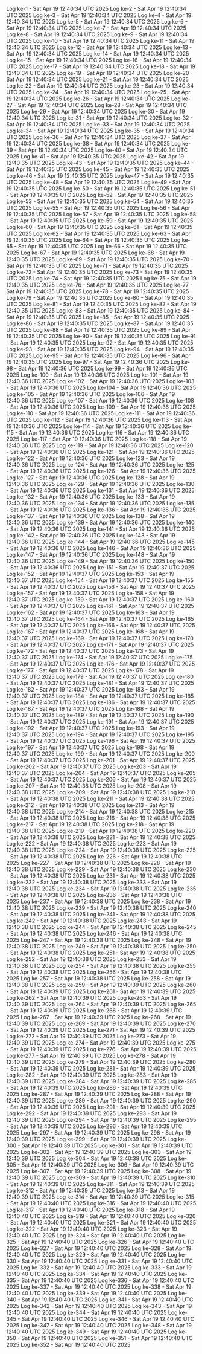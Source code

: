 Log ke-1 - Sat Apr 19 12:40:34 UTC 2025
Log ke-2 - Sat Apr 19 12:40:34 UTC 2025
Log ke-3 - Sat Apr 19 12:40:34 UTC 2025
Log ke-4 - Sat Apr 19 12:40:34 UTC 2025
Log ke-5 - Sat Apr 19 12:40:34 UTC 2025
Log ke-6 - Sat Apr 19 12:40:34 UTC 2025
Log ke-7 - Sat Apr 19 12:40:34 UTC 2025
Log ke-8 - Sat Apr 19 12:40:34 UTC 2025
Log ke-9 - Sat Apr 19 12:40:34 UTC 2025
Log ke-10 - Sat Apr 19 12:40:34 UTC 2025
Log ke-11 - Sat Apr 19 12:40:34 UTC 2025
Log ke-12 - Sat Apr 19 12:40:34 UTC 2025
Log ke-13 - Sat Apr 19 12:40:34 UTC 2025
Log ke-14 - Sat Apr 19 12:40:34 UTC 2025
Log ke-15 - Sat Apr 19 12:40:34 UTC 2025
Log ke-16 - Sat Apr 19 12:40:34 UTC 2025
Log ke-17 - Sat Apr 19 12:40:34 UTC 2025
Log ke-18 - Sat Apr 19 12:40:34 UTC 2025
Log ke-19 - Sat Apr 19 12:40:34 UTC 2025
Log ke-20 - Sat Apr 19 12:40:34 UTC 2025
Log ke-21 - Sat Apr 19 12:40:34 UTC 2025
Log ke-22 - Sat Apr 19 12:40:34 UTC 2025
Log ke-23 - Sat Apr 19 12:40:34 UTC 2025
Log ke-24 - Sat Apr 19 12:40:34 UTC 2025
Log ke-25 - Sat Apr 19 12:40:34 UTC 2025
Log ke-26 - Sat Apr 19 12:40:34 UTC 2025
Log ke-27 - Sat Apr 19 12:40:34 UTC 2025
Log ke-28 - Sat Apr 19 12:40:34 UTC 2025
Log ke-29 - Sat Apr 19 12:40:34 UTC 2025
Log ke-30 - Sat Apr 19 12:40:34 UTC 2025
Log ke-31 - Sat Apr 19 12:40:34 UTC 2025
Log ke-32 - Sat Apr 19 12:40:34 UTC 2025
Log ke-33 - Sat Apr 19 12:40:34 UTC 2025
Log ke-34 - Sat Apr 19 12:40:34 UTC 2025
Log ke-35 - Sat Apr 19 12:40:34 UTC 2025
Log ke-36 - Sat Apr 19 12:40:34 UTC 2025
Log ke-37 - Sat Apr 19 12:40:34 UTC 2025
Log ke-38 - Sat Apr 19 12:40:34 UTC 2025
Log ke-39 - Sat Apr 19 12:40:34 UTC 2025
Log ke-40 - Sat Apr 19 12:40:34 UTC 2025
Log ke-41 - Sat Apr 19 12:40:35 UTC 2025
Log ke-42 - Sat Apr 19 12:40:35 UTC 2025
Log ke-43 - Sat Apr 19 12:40:35 UTC 2025
Log ke-44 - Sat Apr 19 12:40:35 UTC 2025
Log ke-45 - Sat Apr 19 12:40:35 UTC 2025
Log ke-46 - Sat Apr 19 12:40:35 UTC 2025
Log ke-47 - Sat Apr 19 12:40:35 UTC 2025
Log ke-48 - Sat Apr 19 12:40:35 UTC 2025
Log ke-49 - Sat Apr 19 12:40:35 UTC 2025
Log ke-50 - Sat Apr 19 12:40:35 UTC 2025
Log ke-51 - Sat Apr 19 12:40:35 UTC 2025
Log ke-52 - Sat Apr 19 12:40:35 UTC 2025
Log ke-53 - Sat Apr 19 12:40:35 UTC 2025
Log ke-54 - Sat Apr 19 12:40:35 UTC 2025
Log ke-55 - Sat Apr 19 12:40:35 UTC 2025
Log ke-56 - Sat Apr 19 12:40:35 UTC 2025
Log ke-57 - Sat Apr 19 12:40:35 UTC 2025
Log ke-58 - Sat Apr 19 12:40:35 UTC 2025
Log ke-59 - Sat Apr 19 12:40:35 UTC 2025
Log ke-60 - Sat Apr 19 12:40:35 UTC 2025
Log ke-61 - Sat Apr 19 12:40:35 UTC 2025
Log ke-62 - Sat Apr 19 12:40:35 UTC 2025
Log ke-63 - Sat Apr 19 12:40:35 UTC 2025
Log ke-64 - Sat Apr 19 12:40:35 UTC 2025
Log ke-65 - Sat Apr 19 12:40:35 UTC 2025
Log ke-66 - Sat Apr 19 12:40:35 UTC 2025
Log ke-67 - Sat Apr 19 12:40:35 UTC 2025
Log ke-68 - Sat Apr 19 12:40:35 UTC 2025
Log ke-69 - Sat Apr 19 12:40:35 UTC 2025
Log ke-70 - Sat Apr 19 12:40:35 UTC 2025
Log ke-71 - Sat Apr 19 12:40:35 UTC 2025
Log ke-72 - Sat Apr 19 12:40:35 UTC 2025
Log ke-73 - Sat Apr 19 12:40:35 UTC 2025
Log ke-74 - Sat Apr 19 12:40:35 UTC 2025
Log ke-75 - Sat Apr 19 12:40:35 UTC 2025
Log ke-76 - Sat Apr 19 12:40:35 UTC 2025
Log ke-77 - Sat Apr 19 12:40:35 UTC 2025
Log ke-78 - Sat Apr 19 12:40:35 UTC 2025
Log ke-79 - Sat Apr 19 12:40:35 UTC 2025
Log ke-80 - Sat Apr 19 12:40:35 UTC 2025
Log ke-81 - Sat Apr 19 12:40:35 UTC 2025
Log ke-82 - Sat Apr 19 12:40:35 UTC 2025
Log ke-83 - Sat Apr 19 12:40:35 UTC 2025
Log ke-84 - Sat Apr 19 12:40:35 UTC 2025
Log ke-85 - Sat Apr 19 12:40:35 UTC 2025
Log ke-86 - Sat Apr 19 12:40:35 UTC 2025
Log ke-87 - Sat Apr 19 12:40:35 UTC 2025
Log ke-88 - Sat Apr 19 12:40:35 UTC 2025
Log ke-89 - Sat Apr 19 12:40:35 UTC 2025
Log ke-90 - Sat Apr 19 12:40:35 UTC 2025
Log ke-91 - Sat Apr 19 12:40:35 UTC 2025
Log ke-92 - Sat Apr 19 12:40:35 UTC 2025
Log ke-93 - Sat Apr 19 12:40:35 UTC 2025
Log ke-94 - Sat Apr 19 12:40:35 UTC 2025
Log ke-95 - Sat Apr 19 12:40:35 UTC 2025
Log ke-96 - Sat Apr 19 12:40:35 UTC 2025
Log ke-97 - Sat Apr 19 12:40:36 UTC 2025
Log ke-98 - Sat Apr 19 12:40:36 UTC 2025
Log ke-99 - Sat Apr 19 12:40:36 UTC 2025
Log ke-100 - Sat Apr 19 12:40:36 UTC 2025
Log ke-101 - Sat Apr 19 12:40:36 UTC 2025
Log ke-102 - Sat Apr 19 12:40:36 UTC 2025
Log ke-103 - Sat Apr 19 12:40:36 UTC 2025
Log ke-104 - Sat Apr 19 12:40:36 UTC 2025
Log ke-105 - Sat Apr 19 12:40:36 UTC 2025
Log ke-106 - Sat Apr 19 12:40:36 UTC 2025
Log ke-107 - Sat Apr 19 12:40:36 UTC 2025
Log ke-108 - Sat Apr 19 12:40:36 UTC 2025
Log ke-109 - Sat Apr 19 12:40:36 UTC 2025
Log ke-110 - Sat Apr 19 12:40:36 UTC 2025
Log ke-111 - Sat Apr 19 12:40:36 UTC 2025
Log ke-112 - Sat Apr 19 12:40:36 UTC 2025
Log ke-113 - Sat Apr 19 12:40:36 UTC 2025
Log ke-114 - Sat Apr 19 12:40:36 UTC 2025
Log ke-115 - Sat Apr 19 12:40:36 UTC 2025
Log ke-116 - Sat Apr 19 12:40:36 UTC 2025
Log ke-117 - Sat Apr 19 12:40:36 UTC 2025
Log ke-118 - Sat Apr 19 12:40:36 UTC 2025
Log ke-119 - Sat Apr 19 12:40:36 UTC 2025
Log ke-120 - Sat Apr 19 12:40:36 UTC 2025
Log ke-121 - Sat Apr 19 12:40:36 UTC 2025
Log ke-122 - Sat Apr 19 12:40:36 UTC 2025
Log ke-123 - Sat Apr 19 12:40:36 UTC 2025
Log ke-124 - Sat Apr 19 12:40:36 UTC 2025
Log ke-125 - Sat Apr 19 12:40:36 UTC 2025
Log ke-126 - Sat Apr 19 12:40:36 UTC 2025
Log ke-127 - Sat Apr 19 12:40:36 UTC 2025
Log ke-128 - Sat Apr 19 12:40:36 UTC 2025
Log ke-129 - Sat Apr 19 12:40:36 UTC 2025
Log ke-130 - Sat Apr 19 12:40:36 UTC 2025
Log ke-131 - Sat Apr 19 12:40:36 UTC 2025
Log ke-132 - Sat Apr 19 12:40:36 UTC 2025
Log ke-133 - Sat Apr 19 12:40:36 UTC 2025
Log ke-134 - Sat Apr 19 12:40:36 UTC 2025
Log ke-135 - Sat Apr 19 12:40:36 UTC 2025
Log ke-136 - Sat Apr 19 12:40:36 UTC 2025
Log ke-137 - Sat Apr 19 12:40:36 UTC 2025
Log ke-138 - Sat Apr 19 12:40:36 UTC 2025
Log ke-139 - Sat Apr 19 12:40:36 UTC 2025
Log ke-140 - Sat Apr 19 12:40:36 UTC 2025
Log ke-141 - Sat Apr 19 12:40:36 UTC 2025
Log ke-142 - Sat Apr 19 12:40:36 UTC 2025
Log ke-143 - Sat Apr 19 12:40:36 UTC 2025
Log ke-144 - Sat Apr 19 12:40:36 UTC 2025
Log ke-145 - Sat Apr 19 12:40:36 UTC 2025
Log ke-146 - Sat Apr 19 12:40:36 UTC 2025
Log ke-147 - Sat Apr 19 12:40:36 UTC 2025
Log ke-148 - Sat Apr 19 12:40:36 UTC 2025
Log ke-149 - Sat Apr 19 12:40:36 UTC 2025
Log ke-150 - Sat Apr 19 12:40:36 UTC 2025
Log ke-151 - Sat Apr 19 12:40:37 UTC 2025
Log ke-152 - Sat Apr 19 12:40:37 UTC 2025
Log ke-153 - Sat Apr 19 12:40:37 UTC 2025
Log ke-154 - Sat Apr 19 12:40:37 UTC 2025
Log ke-155 - Sat Apr 19 12:40:37 UTC 2025
Log ke-156 - Sat Apr 19 12:40:37 UTC 2025
Log ke-157 - Sat Apr 19 12:40:37 UTC 2025
Log ke-158 - Sat Apr 19 12:40:37 UTC 2025
Log ke-159 - Sat Apr 19 12:40:37 UTC 2025
Log ke-160 - Sat Apr 19 12:40:37 UTC 2025
Log ke-161 - Sat Apr 19 12:40:37 UTC 2025
Log ke-162 - Sat Apr 19 12:40:37 UTC 2025
Log ke-163 - Sat Apr 19 12:40:37 UTC 2025
Log ke-164 - Sat Apr 19 12:40:37 UTC 2025
Log ke-165 - Sat Apr 19 12:40:37 UTC 2025
Log ke-166 - Sat Apr 19 12:40:37 UTC 2025
Log ke-167 - Sat Apr 19 12:40:37 UTC 2025
Log ke-168 - Sat Apr 19 12:40:37 UTC 2025
Log ke-169 - Sat Apr 19 12:40:37 UTC 2025
Log ke-170 - Sat Apr 19 12:40:37 UTC 2025
Log ke-171 - Sat Apr 19 12:40:37 UTC 2025
Log ke-172 - Sat Apr 19 12:40:37 UTC 2025
Log ke-173 - Sat Apr 19 12:40:37 UTC 2025
Log ke-174 - Sat Apr 19 12:40:37 UTC 2025
Log ke-175 - Sat Apr 19 12:40:37 UTC 2025
Log ke-176 - Sat Apr 19 12:40:37 UTC 2025
Log ke-177 - Sat Apr 19 12:40:37 UTC 2025
Log ke-178 - Sat Apr 19 12:40:37 UTC 2025
Log ke-179 - Sat Apr 19 12:40:37 UTC 2025
Log ke-180 - Sat Apr 19 12:40:37 UTC 2025
Log ke-181 - Sat Apr 19 12:40:37 UTC 2025
Log ke-182 - Sat Apr 19 12:40:37 UTC 2025
Log ke-183 - Sat Apr 19 12:40:37 UTC 2025
Log ke-184 - Sat Apr 19 12:40:37 UTC 2025
Log ke-185 - Sat Apr 19 12:40:37 UTC 2025
Log ke-186 - Sat Apr 19 12:40:37 UTC 2025
Log ke-187 - Sat Apr 19 12:40:37 UTC 2025
Log ke-188 - Sat Apr 19 12:40:37 UTC 2025
Log ke-189 - Sat Apr 19 12:40:37 UTC 2025
Log ke-190 - Sat Apr 19 12:40:37 UTC 2025
Log ke-191 - Sat Apr 19 12:40:37 UTC 2025
Log ke-192 - Sat Apr 19 12:40:37 UTC 2025
Log ke-193 - Sat Apr 19 12:40:37 UTC 2025
Log ke-194 - Sat Apr 19 12:40:37 UTC 2025
Log ke-195 - Sat Apr 19 12:40:37 UTC 2025
Log ke-196 - Sat Apr 19 12:40:37 UTC 2025
Log ke-197 - Sat Apr 19 12:40:37 UTC 2025
Log ke-198 - Sat Apr 19 12:40:37 UTC 2025
Log ke-199 - Sat Apr 19 12:40:37 UTC 2025
Log ke-200 - Sat Apr 19 12:40:37 UTC 2025
Log ke-201 - Sat Apr 19 12:40:37 UTC 2025
Log ke-202 - Sat Apr 19 12:40:37 UTC 2025
Log ke-203 - Sat Apr 19 12:40:37 UTC 2025
Log ke-204 - Sat Apr 19 12:40:37 UTC 2025
Log ke-205 - Sat Apr 19 12:40:37 UTC 2025
Log ke-206 - Sat Apr 19 12:40:37 UTC 2025
Log ke-207 - Sat Apr 19 12:40:38 UTC 2025
Log ke-208 - Sat Apr 19 12:40:38 UTC 2025
Log ke-209 - Sat Apr 19 12:40:38 UTC 2025
Log ke-210 - Sat Apr 19 12:40:38 UTC 2025
Log ke-211 - Sat Apr 19 12:40:38 UTC 2025
Log ke-212 - Sat Apr 19 12:40:38 UTC 2025
Log ke-213 - Sat Apr 19 12:40:38 UTC 2025
Log ke-214 - Sat Apr 19 12:40:38 UTC 2025
Log ke-215 - Sat Apr 19 12:40:38 UTC 2025
Log ke-216 - Sat Apr 19 12:40:38 UTC 2025
Log ke-217 - Sat Apr 19 12:40:38 UTC 2025
Log ke-218 - Sat Apr 19 12:40:38 UTC 2025
Log ke-219 - Sat Apr 19 12:40:38 UTC 2025
Log ke-220 - Sat Apr 19 12:40:38 UTC 2025
Log ke-221 - Sat Apr 19 12:40:38 UTC 2025
Log ke-222 - Sat Apr 19 12:40:38 UTC 2025
Log ke-223 - Sat Apr 19 12:40:38 UTC 2025
Log ke-224 - Sat Apr 19 12:40:38 UTC 2025
Log ke-225 - Sat Apr 19 12:40:38 UTC 2025
Log ke-226 - Sat Apr 19 12:40:38 UTC 2025
Log ke-227 - Sat Apr 19 12:40:38 UTC 2025
Log ke-228 - Sat Apr 19 12:40:38 UTC 2025
Log ke-229 - Sat Apr 19 12:40:38 UTC 2025
Log ke-230 - Sat Apr 19 12:40:38 UTC 2025
Log ke-231 - Sat Apr 19 12:40:38 UTC 2025
Log ke-232 - Sat Apr 19 12:40:38 UTC 2025
Log ke-233 - Sat Apr 19 12:40:38 UTC 2025
Log ke-234 - Sat Apr 19 12:40:38 UTC 2025
Log ke-235 - Sat Apr 19 12:40:38 UTC 2025
Log ke-236 - Sat Apr 19 12:40:38 UTC 2025
Log ke-237 - Sat Apr 19 12:40:38 UTC 2025
Log ke-238 - Sat Apr 19 12:40:38 UTC 2025
Log ke-239 - Sat Apr 19 12:40:38 UTC 2025
Log ke-240 - Sat Apr 19 12:40:38 UTC 2025
Log ke-241 - Sat Apr 19 12:40:38 UTC 2025
Log ke-242 - Sat Apr 19 12:40:38 UTC 2025
Log ke-243 - Sat Apr 19 12:40:38 UTC 2025
Log ke-244 - Sat Apr 19 12:40:38 UTC 2025
Log ke-245 - Sat Apr 19 12:40:38 UTC 2025
Log ke-246 - Sat Apr 19 12:40:38 UTC 2025
Log ke-247 - Sat Apr 19 12:40:38 UTC 2025
Log ke-248 - Sat Apr 19 12:40:38 UTC 2025
Log ke-249 - Sat Apr 19 12:40:38 UTC 2025
Log ke-250 - Sat Apr 19 12:40:38 UTC 2025
Log ke-251 - Sat Apr 19 12:40:38 UTC 2025
Log ke-252 - Sat Apr 19 12:40:38 UTC 2025
Log ke-253 - Sat Apr 19 12:40:38 UTC 2025
Log ke-254 - Sat Apr 19 12:40:38 UTC 2025
Log ke-255 - Sat Apr 19 12:40:38 UTC 2025
Log ke-256 - Sat Apr 19 12:40:38 UTC 2025
Log ke-257 - Sat Apr 19 12:40:38 UTC 2025
Log ke-258 - Sat Apr 19 12:40:38 UTC 2025
Log ke-259 - Sat Apr 19 12:40:39 UTC 2025
Log ke-260 - Sat Apr 19 12:40:39 UTC 2025
Log ke-261 - Sat Apr 19 12:40:39 UTC 2025
Log ke-262 - Sat Apr 19 12:40:39 UTC 2025
Log ke-263 - Sat Apr 19 12:40:39 UTC 2025
Log ke-264 - Sat Apr 19 12:40:39 UTC 2025
Log ke-265 - Sat Apr 19 12:40:39 UTC 2025
Log ke-266 - Sat Apr 19 12:40:39 UTC 2025
Log ke-267 - Sat Apr 19 12:40:39 UTC 2025
Log ke-268 - Sat Apr 19 12:40:39 UTC 2025
Log ke-269 - Sat Apr 19 12:40:39 UTC 2025
Log ke-270 - Sat Apr 19 12:40:39 UTC 2025
Log ke-271 - Sat Apr 19 12:40:39 UTC 2025
Log ke-272 - Sat Apr 19 12:40:39 UTC 2025
Log ke-273 - Sat Apr 19 12:40:39 UTC 2025
Log ke-274 - Sat Apr 19 12:40:39 UTC 2025
Log ke-275 - Sat Apr 19 12:40:39 UTC 2025
Log ke-276 - Sat Apr 19 12:40:39 UTC 2025
Log ke-277 - Sat Apr 19 12:40:39 UTC 2025
Log ke-278 - Sat Apr 19 12:40:39 UTC 2025
Log ke-279 - Sat Apr 19 12:40:39 UTC 2025
Log ke-280 - Sat Apr 19 12:40:39 UTC 2025
Log ke-281 - Sat Apr 19 12:40:39 UTC 2025
Log ke-282 - Sat Apr 19 12:40:39 UTC 2025
Log ke-283 - Sat Apr 19 12:40:39 UTC 2025
Log ke-284 - Sat Apr 19 12:40:39 UTC 2025
Log ke-285 - Sat Apr 19 12:40:39 UTC 2025
Log ke-286 - Sat Apr 19 12:40:39 UTC 2025
Log ke-287 - Sat Apr 19 12:40:39 UTC 2025
Log ke-288 - Sat Apr 19 12:40:39 UTC 2025
Log ke-289 - Sat Apr 19 12:40:39 UTC 2025
Log ke-290 - Sat Apr 19 12:40:39 UTC 2025
Log ke-291 - Sat Apr 19 12:40:39 UTC 2025
Log ke-292 - Sat Apr 19 12:40:39 UTC 2025
Log ke-293 - Sat Apr 19 12:40:39 UTC 2025
Log ke-294 - Sat Apr 19 12:40:39 UTC 2025
Log ke-295 - Sat Apr 19 12:40:39 UTC 2025
Log ke-296 - Sat Apr 19 12:40:39 UTC 2025
Log ke-297 - Sat Apr 19 12:40:39 UTC 2025
Log ke-298 - Sat Apr 19 12:40:39 UTC 2025
Log ke-299 - Sat Apr 19 12:40:39 UTC 2025
Log ke-300 - Sat Apr 19 12:40:39 UTC 2025
Log ke-301 - Sat Apr 19 12:40:39 UTC 2025
Log ke-302 - Sat Apr 19 12:40:39 UTC 2025
Log ke-303 - Sat Apr 19 12:40:39 UTC 2025
Log ke-304 - Sat Apr 19 12:40:39 UTC 2025
Log ke-305 - Sat Apr 19 12:40:39 UTC 2025
Log ke-306 - Sat Apr 19 12:40:39 UTC 2025
Log ke-307 - Sat Apr 19 12:40:39 UTC 2025
Log ke-308 - Sat Apr 19 12:40:39 UTC 2025
Log ke-309 - Sat Apr 19 12:40:39 UTC 2025
Log ke-310 - Sat Apr 19 12:40:39 UTC 2025
Log ke-311 - Sat Apr 19 12:40:39 UTC 2025
Log ke-312 - Sat Apr 19 12:40:39 UTC 2025
Log ke-313 - Sat Apr 19 12:40:39 UTC 2025
Log ke-314 - Sat Apr 19 12:40:39 UTC 2025
Log ke-315 - Sat Apr 19 12:40:40 UTC 2025
Log ke-316 - Sat Apr 19 12:40:40 UTC 2025
Log ke-317 - Sat Apr 19 12:40:40 UTC 2025
Log ke-318 - Sat Apr 19 12:40:40 UTC 2025
Log ke-319 - Sat Apr 19 12:40:40 UTC 2025
Log ke-320 - Sat Apr 19 12:40:40 UTC 2025
Log ke-321 - Sat Apr 19 12:40:40 UTC 2025
Log ke-322 - Sat Apr 19 12:40:40 UTC 2025
Log ke-323 - Sat Apr 19 12:40:40 UTC 2025
Log ke-324 - Sat Apr 19 12:40:40 UTC 2025
Log ke-325 - Sat Apr 19 12:40:40 UTC 2025
Log ke-326 - Sat Apr 19 12:40:40 UTC 2025
Log ke-327 - Sat Apr 19 12:40:40 UTC 2025
Log ke-328 - Sat Apr 19 12:40:40 UTC 2025
Log ke-329 - Sat Apr 19 12:40:40 UTC 2025
Log ke-330 - Sat Apr 19 12:40:40 UTC 2025
Log ke-331 - Sat Apr 19 12:40:40 UTC 2025
Log ke-332 - Sat Apr 19 12:40:40 UTC 2025
Log ke-333 - Sat Apr 19 12:40:40 UTC 2025
Log ke-334 - Sat Apr 19 12:40:40 UTC 2025
Log ke-335 - Sat Apr 19 12:40:40 UTC 2025
Log ke-336 - Sat Apr 19 12:40:40 UTC 2025
Log ke-337 - Sat Apr 19 12:40:40 UTC 2025
Log ke-338 - Sat Apr 19 12:40:40 UTC 2025
Log ke-339 - Sat Apr 19 12:40:40 UTC 2025
Log ke-340 - Sat Apr 19 12:40:40 UTC 2025
Log ke-341 - Sat Apr 19 12:40:40 UTC 2025
Log ke-342 - Sat Apr 19 12:40:40 UTC 2025
Log ke-343 - Sat Apr 19 12:40:40 UTC 2025
Log ke-344 - Sat Apr 19 12:40:40 UTC 2025
Log ke-345 - Sat Apr 19 12:40:40 UTC 2025
Log ke-346 - Sat Apr 19 12:40:40 UTC 2025
Log ke-347 - Sat Apr 19 12:40:40 UTC 2025
Log ke-348 - Sat Apr 19 12:40:40 UTC 2025
Log ke-349 - Sat Apr 19 12:40:40 UTC 2025
Log ke-350 - Sat Apr 19 12:40:40 UTC 2025
Log ke-351 - Sat Apr 19 12:40:40 UTC 2025
Log ke-352 - Sat Apr 19 12:40:40 UTC 2025
